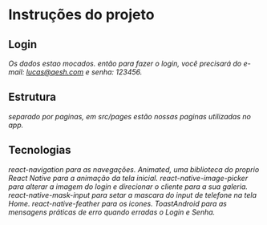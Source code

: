 # Instruções do projeto
## Login
*Os dados estao mocados. então para fazer o login, você precisará do e-mail: lucas@qesh.com e senha: 123456.*

## Estrutura
*separado por paginas, em src/pages estão nossas paginas utilizadas no app.*

## Tecnologias
*react-navigation para as navegações.*
 *Animated, uma biblioteca do proprio React Native para a animação da tela inicial.*
 *react-native-image-picker para alterar a imagem do login e direcionar o cliente para a sua galeria.*
 *react-native-mask-input para setar a mascara do input de telefone na tela Home.*
 *react-native-feather para os icones.*
 *ToastAndroid para as mensagens práticas de erro quando erradas o Login e Senha.*
